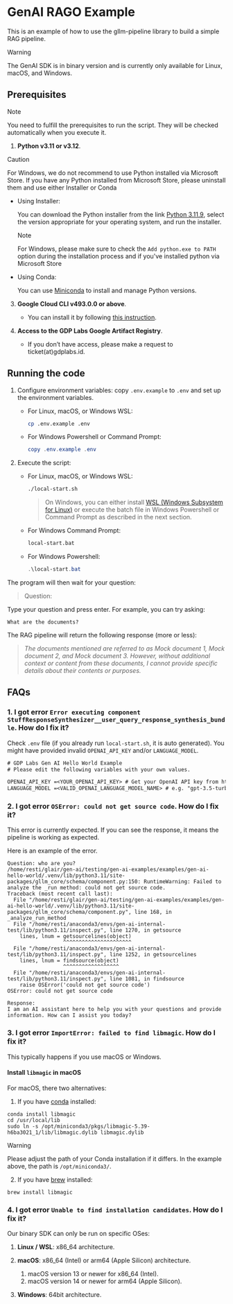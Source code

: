 # GenAI RAGO Example

This is an example of how to use the gllm-pipeline library to build a simple RAG pipeline.

> [!WARNING]
> The GenAI SDK is in binary version and is currently only available for Linux, macOS, and Windows.

## Prerequisites

> [!NOTE]
> You need to fulfill the prerequisites to run the script. They will be checked automatically when you execute it.

1. **Python v3.11 or v3.12**.
> [!CAUTION]
> For Windows, we do not recommend to use Python installed via Microsoft Store. If you have any Python installed from Microsoft Store, please uninstall them and use either Installer or Conda

   - Using Installer: 
   
      You can download the Python installer from the link [Python 3.11.9](https://www.python.org/downloads/release/python-3119/), select the version appropriate for your operating system, and run the installer. 
      > [!NOTE]
      > For Windows, please make sure to check the `Add python.exe to PATH` option during the installation process and if you've installed python via Microsoft Store
      
   - Using Conda:
   
      You can use [Miniconda](http://conda.pydata.org/miniconda.html) to install and manage Python versions.

3. **Google Cloud CLI v493.0.0 or above**.

   - You can install it by following [this instruction](https://cloud.google.com/sdk/docs/install).

4. **Access to the GDP Labs Google Artifact Registry**.
   - If you don’t have access, please make a request to ticket(at)gdplabs.id.

## Running the code

1. Configure environment variables: copy `.env.example` to `.env` and set up the environment variables.
   - For Linux, macOS, or Windows WSL:

      ```bash
      cp .env.example .env
      ```
   
   - For Windows Powershell or Command Prompt:
   
      ```powershell
      copy .env.example .env
      ```

2. Execute the script: 
   - For Linux, macOS, or Windows WSL:

      ```bash
      ./local-start.sh
      ```
      > On Windows, you can either install [WSL (Windows Subsystem for Linux)](https://learn.microsoft.com/en-us/windows/wsl/install) or execute the batch file in Windows Powershell or Command Prompt as described in the next section.

   - For Windows Command Prompt:
      
      ```cmd
      local-start.bat
      ```

   - For Windows Powershell:
      
      ```powershell
      .\local-start.bat
      ```

The program will then wait for your question:

> Question:

Type your question and press enter. For example, you can try asking:

```
What are the documents?
```

The RAG pipeline will return the following response (more or less):

> _The documents mentioned are referred to as Mock document 1, Mock document 2, and Mock document 3. However, without additional context or content from these documents, I cannot provide specific details about their contents or purposes._

## FAQs

### 1. I got error `Error executing component StuffResponseSynthesizer__user_query_response_synthesis_bundle`. How do I fix it?

Check `.env` file (if you already run `local-start.sh`, it is auto generated). You might have provided invalid `OPENAI_API_KEY` and/or `LANGUAGE_MODEL`.

```txt
# GDP Labs Gen AI Hello World Example
# Please edit the following variables with your own values.

OPENAI_API_KEY =<YOUR_OPENAI_API_KEY> # Get your OpenAI API key from https://platform.openai.com/api-keys
LANGUAGE_MODEL =<VALID_OPENAI_LANGUAGE_MODEL_NAME> # e.g. "gpt-3.5-turbo", "gpt-4o-mini", "gpt-4o"
```

### 2. I got error `OSError: could not get source code`. How do I fix it?

This error is currently expected. If you can see the response, it means the pipeline is working as expected.

Here is an example of the error.

```
Question: who are you?
/home/resti/glair/gen-ai/testing/gen-ai-examples/examples/gen-ai-hello-world/.venv/lib/python3.11/site-packages/gllm_core/schema/component.py:150: RuntimeWarning: Failed to analyze the _run method: could not get source code.
Traceback (most recent call last):
  File "/home/resti/glair/gen-ai/testing/gen-ai-examples/examples/gen-ai-hello-world/.venv/lib/python3.11/site-packages/gllm_core/schema/component.py", line 168, in _analyze_run_method
  File "/home/resti/anaconda3/envs/gen-ai-internal-test/lib/python3.11/inspect.py", line 1270, in getsource
    lines, lnum = getsourcelines(object)
                  ^^^^^^^^^^^^^^^^^^^^^^
  File "/home/resti/anaconda3/envs/gen-ai-internal-test/lib/python3.11/inspect.py", line 1252, in getsourcelines
    lines, lnum = findsource(object)
                  ^^^^^^^^^^^^^^^^^^
  File "/home/resti/anaconda3/envs/gen-ai-internal-test/lib/python3.11/inspect.py", line 1081, in findsource
    raise OSError('could not get source code')
OSError: could not get source code

Response:
I am an AI assistant here to help you with your questions and provide information. How can I assist you today?
```

### 3. I got error `ImportError: failed to find libmagic`. How do I fix it?

This typically happens if you use macOS or Windows.

#### Install `libmagic` in macOS

For macOS, there two alternatives:

1. If you have [conda](https://docs.anaconda.com/miniconda/install/) installed:

```
conda install libmagic
cd /usr/local/lib
sudo ln -s /opt/miniconda3/pkgs/libmagic-5.39-h6ba3021_1/lib/libmagic.dylib libmagic.dylib
```

> [!WARNING]
> Please adjust the path of your Conda installation if it differs. In the example above, the path is `/opt/miniconda3/`.

2. If you have [brew](https://brew.sh/) installed:

```
brew install libmagic
```

### 4. I got error `Unable to find installation candidates`. How do I fix it?

Our binary SDK can only be run on specific OSes:

1. **Linux / WSL**: x86_64 architecture.

2. **macOS**: x86_64 (Intel) or arm64 (Apple Silicon) architecture.

   1. macOS version 13 or newer for x86_64 (Intel).
   2. macOS version 14 or newer for arm64 (Apple Silicon).

3. **Windows**: 64bit architecture.
